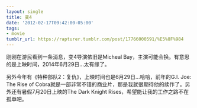 ```yaml
---
layout: single
title: 变4
date: '2012-02-17T09:42:00-05:00'
tags:
- movie
tumblr_url: https://rapturer.tumblr.com/post/17766000591/%E5%8F%984
---
```

刚刚在游民看到一条消息，变4导演依旧是Micheal Bay，主演可能会换。有意思的是上映时间，2014年6月29日…太有缘了。

另外今年有《特种部队2：复仇》，上映时间也是6月29日…哈哈，前年的G.I. Joe: The Rise of Cobra就是一部非常不错的商业片，那是我就很期待他的续作了。另外还有暑假7月20日上映的The Dark Knight Rises，希望能让我的工作之路不在孤单吧。

